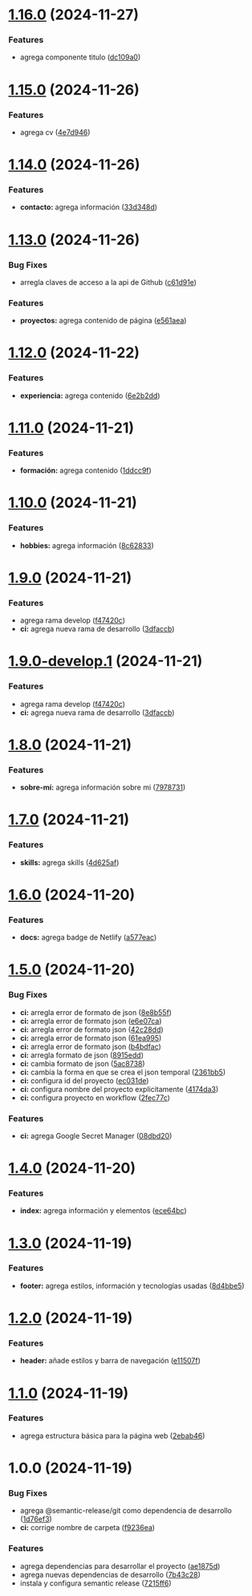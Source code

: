 # [1.16.0](https://github.com/Ivandv19/portafolio-web-v2/compare/v1.15.0...v1.16.0) (2024-11-27)


### Features

* agrega componente titulo ([dc109a0](https://github.com/Ivandv19/portafolio-web-v2/commit/dc109a010156255fe131f294e0a05376691a1d4f))

# [1.15.0](https://github.com/Ivandv19/portafolio-web-v2/compare/v1.14.0...v1.15.0) (2024-11-26)


### Features

* agrega cv ([4e7d946](https://github.com/Ivandv19/portafolio-web-v2/commit/4e7d946479f0f4a217b72cb2dae29f4e37a55947))

# [1.14.0](https://github.com/Ivandv19/portafolio-web-v2/compare/v1.13.0...v1.14.0) (2024-11-26)


### Features

* **contacto:** agrega información ([33d348d](https://github.com/Ivandv19/portafolio-web-v2/commit/33d348d671d83a35fc56ef559b1cf53d389cdb9c))

# [1.13.0](https://github.com/Ivandv19/portafolio-web-v2/compare/v1.12.0...v1.13.0) (2024-11-26)


### Bug Fixes

* arregla claves de acceso a la api de Github ([c61d91e](https://github.com/Ivandv19/portafolio-web-v2/commit/c61d91e5e7b51aa8971741854189d6b37c2d0d57))


### Features

* **proyectos:** agrega contenido de página ([e561aea](https://github.com/Ivandv19/portafolio-web-v2/commit/e561aea76d38094f2c8bc32f3dbe315d4d801047))

# [1.12.0](https://github.com/Ivandv19/portafolio-web-v2/compare/v1.11.0...v1.12.0) (2024-11-22)


### Features

* **experiencia:** agrega contenido ([6e2b2dd](https://github.com/Ivandv19/portafolio-web-v2/commit/6e2b2ddac4bb6532507682c34d15e69ceabb506f))

# [1.11.0](https://github.com/Ivandv19/portafolio-web-v2/compare/v1.10.0...v1.11.0) (2024-11-21)


### Features

* **formación:** agrega contenido ([1ddcc9f](https://github.com/Ivandv19/portafolio-web-v2/commit/1ddcc9f357fe0c10786b68cf2c4cb9c888ecbe4a))

# [1.10.0](https://github.com/Ivandv19/portafolio-web-v2/compare/v1.9.0...v1.10.0) (2024-11-21)


### Features

* **hobbies:** agrega información ([8c62833](https://github.com/Ivandv19/portafolio-web-v2/commit/8c6283352aa5b0af9710e61f2219a3b2183bfe4c))

# [1.9.0](https://github.com/Ivandv19/portafolio-web-v2/compare/v1.8.0...v1.9.0) (2024-11-21)


### Features

* agrega rama develop ([f47420c](https://github.com/Ivandv19/portafolio-web-v2/commit/f47420c522afb22f18880d5c1bb1561d821c77be))
* **ci:** agrega nueva rama de desarrollo ([3dfaccb](https://github.com/Ivandv19/portafolio-web-v2/commit/3dfaccb5f4935c56ef972e038677d4d15859391b))

# [1.9.0-develop.1](https://github.com/Ivandv19/portafolio-web-v2/compare/v1.8.0...v1.9.0-develop.1) (2024-11-21)


### Features

* agrega rama develop ([f47420c](https://github.com/Ivandv19/portafolio-web-v2/commit/f47420c522afb22f18880d5c1bb1561d821c77be))
* **ci:** agrega nueva rama de desarrollo ([3dfaccb](https://github.com/Ivandv19/portafolio-web-v2/commit/3dfaccb5f4935c56ef972e038677d4d15859391b))

# [1.8.0](https://github.com/Ivandv19/portafolio-web-v2/compare/v1.7.0...v1.8.0) (2024-11-21)


### Features

* **sobre-mí:** agrega información sobre mi ([7978731](https://github.com/Ivandv19/portafolio-web-v2/commit/79787316a1d739c19a38c7154c3ef0462e791db9))

# [1.7.0](https://github.com/Ivandv19/portafolio-web-v2/compare/v1.6.0...v1.7.0) (2024-11-21)


### Features

* **skills:** agrega skills ([4d625af](https://github.com/Ivandv19/portafolio-web-v2/commit/4d625afa0da7acd2f7d4c9f9db26fe2dd2169382))

# [1.6.0](https://github.com/Ivandv19/portafolio-web-v2/compare/v1.5.0...v1.6.0) (2024-11-20)

### Features

- **docs:** agrega badge de Netlify ([a577eac](https://github.com/Ivandv19/portafolio-web-v2/commit/a577eac90aa8ea7e9a214b213c84a60b1f2dc8a0))

# [1.5.0](https://github.com/Ivandv19/portafolio-web-v2/compare/v1.4.0...v1.5.0) (2024-11-20)

### Bug Fixes

- **ci:** arregla error de formato de json ([8e8b55f](https://github.com/Ivandv19/portafolio-web-v2/commit/8e8b55f7e43e25c34dceb998758cfd7ee1882bb5))
- **ci:** arregla error de formato json ([e6e07ca](https://github.com/Ivandv19/portafolio-web-v2/commit/e6e07ca3deecd485b6c7c0a62b33f29fbd8ddde2))
- **ci:** arregla error de formato json ([42c28dd](https://github.com/Ivandv19/portafolio-web-v2/commit/42c28dde084782976a61624601bfde45a6bd5abd))
- **ci:** arregla error de formato json ([61ea995](https://github.com/Ivandv19/portafolio-web-v2/commit/61ea9957c123a0a87c5f83db67f32ae138c2bddb))
- **ci:** arregla error de formato json ([b4bdfac](https://github.com/Ivandv19/portafolio-web-v2/commit/b4bdfaca37cc7fdaf70d5b8b573c072c426e84db))
- **ci:** arregla formato de json ([8915edd](https://github.com/Ivandv19/portafolio-web-v2/commit/8915edd7b26c91adce1b4cf09ecf080924274e74))
- **ci:** cambia formato de json ([5ac8738](https://github.com/Ivandv19/portafolio-web-v2/commit/5ac873871903252976899c06a9370d807e85a5d0))
- **ci:** cambia la forma en que se crea el json temporal ([2361bb5](https://github.com/Ivandv19/portafolio-web-v2/commit/2361bb590f9a3dca6471e27b1088fd3e5d39abb3))
- **ci:** configura id del proyecto ([ec031de](https://github.com/Ivandv19/portafolio-web-v2/commit/ec031deb128618c59d46127e58f790142d83676b))
- **ci:** configura nombre del proyecto explicitamente ([4174da3](https://github.com/Ivandv19/portafolio-web-v2/commit/4174da39feca1dac9bdd417142d8d09493d0535c))
- **ci:** configura proyecto en workflow ([2fec77c](https://github.com/Ivandv19/portafolio-web-v2/commit/2fec77c64bcb2633449dd37460c6d0762d091c4a))

### Features

- **ci:** agrega Google Secret Manager ([08dbd20](https://github.com/Ivandv19/portafolio-web-v2/commit/08dbd20b31b8b5d0d889a69a80fbca405c2ed21f))

# [1.4.0](https://github.com/ivandevI9/portafolio-web-v2/compare/v1.3.0...v1.4.0) (2024-11-20)

### Features

- **index:** agrega información y elementos ([ece64bc](https://github.com/ivandevI9/portafolio-web-v2/commit/ece64bc52d35c6c29b89fd9456c2566208cef55f))

# [1.3.0](https://github.com/ivandevI9/portafolio-web-v2/compare/v1.2.0...v1.3.0) (2024-11-19)

### Features

- **footer:** agrega estilos, información y tecnologías usadas ([8d4bbe5](https://github.com/ivandevI9/portafolio-web-v2/commit/8d4bbe5031569c9a9383402c4c3fab6179b7fa31))

# [1.2.0](https://github.com/ivandevI9/portafolio-web-v2/compare/v1.1.0...v1.2.0) (2024-11-19)

### Features

- **header:** añade estilos y barra de navegación ([e11507f](https://github.com/ivandevI9/portafolio-web-v2/commit/e11507f7de1d99c8faf3380ee8e1ab26b01b3c4f))

# [1.1.0](https://github.com/ivandevI9/portafolio-web-v2/compare/v1.0.0...v1.1.0) (2024-11-19)

### Features

- agrega estructura básica para la página web ([2ebab46](https://github.com/ivandevI9/portafolio-web-v2/commit/2ebab46c6ca780b8ad7d519f055980f9f51a81f8))

# 1.0.0 (2024-11-19)

### Bug Fixes

- agrega @semantic-release/git como dependencia de desarrollo ([1d76ef3](https://github.com/ivandevI9/portafolio-web-v2/commit/1d76ef34b20d67d67332e00952bba1fa48a6b087))
- **ci:** corrige nombre de carpeta ([f9236ea](https://github.com/ivandevI9/portafolio-web-v2/commit/f9236eab8009b38b59b2a6e4c2e73f80b9e8a277))

### Features

- agrega dependencias para desarrollar el proyecto ([ae1875d](https://github.com/ivandevI9/portafolio-web-v2/commit/ae1875d0c1d87ef719acd77a3c8859c53fc4ac11))
- agrega nuevas dependencias de desarrollo ([7b43c28](https://github.com/ivandevI9/portafolio-web-v2/commit/7b43c28748cecabc31b4a625b3a38a50fd252c01))
- instala y configura semantic release ([7215ff6](https://github.com/ivandevI9/portafolio-web-v2/commit/7215ff66a355c291d75a55bc3e6adbbd5956135e))
